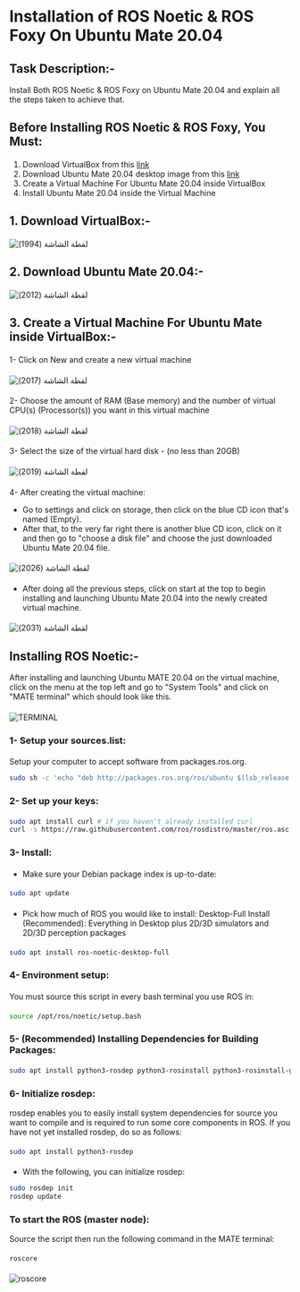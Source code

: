 # Installation of ROS Noetic & ROS Foxy On Ubuntu Mate 20.04
#### 
## Task Description:-
Install Both ROS Noetic & ROS Foxy on Ubuntu Mate 20.04 and explain all the steps taken to achieve that.
#### 
## Before Installing ROS Noetic & ROS Foxy, You Must:
#### 
1. Download VirtualBox from this [link](https://www.virtualbox.org/wiki/Downloads)
2. Download Ubuntu Mate 20.04 desktop image from this [link](https://cdimage.ubuntu.com/ubuntu-mate/releases/20.04/release/)
3. Create a Virtual Machine For Ubuntu Mate 20.04 inside VirtualBox
4. Install Ubuntu Mate 20.04 inside the Virtual Machine
#### 
## 1. Download VirtualBox:-
#### 
![‏‏لقطة الشاشة (1994)](https://github.com/user-attachments/assets/d40b250a-5279-4a67-8a58-a1bef304439d)
#### 
## 2. Download Ubuntu Mate 20.04:-
#### 
![‏‏لقطة الشاشة (2012)](https://github.com/user-attachments/assets/cebbed7c-207d-4f3d-bbbd-4688fde56c1f)
#### 
## 3. Create a Virtual Machine For Ubuntu Mate inside VirtualBox:-
#### 
1- Click on New and create a new virtual machine
#### 
![‏‏لقطة الشاشة (2017)](https://github.com/user-attachments/assets/7ceb123d-46d2-4524-bfac-c4edaf738253)
#### 
2- Choose the amount of RAM (Base memory) and the number of virtual CPU(s) (Processor(s)) you want in this virtual machine
#### 
![‏‏لقطة الشاشة (2018)](https://github.com/user-attachments/assets/178284ea-5b78-4203-8ff5-6fded09e5f3e)
#### 
3- Select the size of the virtual hard disk - (no less than 20GB)
#### 
![‏‏لقطة الشاشة (2019)](https://github.com/user-attachments/assets/fe4cfa99-8d80-4888-babc-71ad6c02552a)
#### 
4- After creating the virtual machine: 
- Go to settings and click on storage, then click on the blue CD icon that's named (Empty).
- After that, to the very far right there is another blue CD icon, click on it and then go to "choose a disk file" and choose the just downloaded Ubuntu Mate 20.04 file.
#### 
![‏‏لقطة الشاشة (2026)](https://github.com/user-attachments/assets/6a580a94-f16e-4d53-a71c-e6a40f990a20)
#### 
- After doing all the previous steps, click on start at the top to begin installing and launching Ubuntu Mate 20.04 into the newly created virtual machine.
#### 
![‏‏لقطة الشاشة (2031)](https://github.com/user-attachments/assets/672d4687-169b-4806-931d-ab8c0a91956d)
####
## Installing ROS Noetic:-
After installing and launching Ubuntu MATE 20.04 on the virtual machine, click on the menu at the top left and go to "System Tools" and click on "MATE terminal" which should look like this.
####
![TERMINAL](https://github.com/user-attachments/assets/bf4598ea-e61a-450f-aa2d-ef7f834a3280)
#### 
### 1- Setup your sources.list:
#### 
Setup your computer to accept software from packages.ros.org.
```bash
sudo sh -c 'echo "deb http://packages.ros.org/ros/ubuntu $(lsb_release -sc) main" > /etc/apt/sources.list.d/ros-latest.list'
```
####
### 2- Set up your keys:
#### 
```bash
sudo apt install curl # if you haven't already installed curl
curl -s https://raw.githubusercontent.com/ros/rosdistro/master/ros.asc | sudo apt-key add -
```
####
### 3- Install:
#### 
- Make sure your Debian package index is up-to-date:
#### 
```bash
sudo apt update
```
#### 
- Pick how much of ROS you would like to install:
Desktop-Full Install (Recommended): Everything in Desktop plus 2D/3D simulators and 2D/3D perception packages
#### 
```bash
sudo apt install ros-noetic-desktop-full
```
### 4- Environment setup:
####
You must source this script in every bash terminal you use ROS in:
####
```bash
source /opt/ros/noetic/setup.bash
```
### 5- (Recommended) Installing Dependencies for Building Packages:
#### 
```bash
sudo apt install python3-rosdep python3-rosinstall python3-rosinstall-generator python3-wstool build-essential
```
#### 
### 6- Initialize rosdep:
rosdep enables you to easily install system dependencies for source you want to compile and is required to run some core components in ROS. If you have not yet installed rosdep, do so as follows: 
#### 
```bash
sudo apt install python3-rosdep
```
####
- With the following, you can initialize rosdep:
```bash
sudo rosdep init
rosdep update
```
#### 
### To start the ROS (master node):
Source the script then run the following command in the MATE terminal:
#### 
```bash
roscore
```
#### 
![roscore](https://github.com/user-attachments/assets/f97e94eb-e5f5-4480-988a-693d79ae3fd4)
#### 
